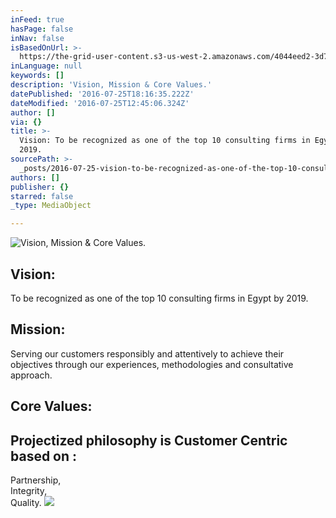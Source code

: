 ```yaml
---
inFeed: true
hasPage: false
inNav: false
isBasedOnUrl: >-
  https://the-grid-user-content.s3-us-west-2.amazonaws.com/4044eed2-3d74-462e-ae35-055cc1a5be13.jpg
inLanguage: null
keywords: []
description: 'Vision, Mission & Core Values.'
datePublished: '2016-07-25T18:16:35.222Z'
dateModified: '2016-07-25T12:45:06.324Z'
author: []
via: {}
title: >-
  Vision: To be recognized as one of the top 10 consulting firms in Egypt by
  2019.
sourcePath: >-
  _posts/2016-07-25-vision-to-be-recognized-as-one-of-the-top-10-consulting-fi.md
authors: []
publisher: {}
starred: false
_type: MediaObject

---
```

![Vision, Mission & Core Values.](https://the-grid-user-content.s3-us-west-2.amazonaws.com/4044eed2-3d74-462e-ae35-055cc1a5be13.jpg)

## Vision:   
To be recognized as one of the top 10 consulting firms in Egypt by 2019\.

## Mission:   
Serving our customers responsibly and attentively to achieve their objectives through our experiences, methodologies and consultative approach.

## Core Values: 

## Projectized philosophy is Customer Centric based on :   
Partnership,   
Integrity,   
Quality.
![](https://the-grid-user-content.s3-us-west-2.amazonaws.com/ce43f84b-8d6c-434a-98bc-4b5f148791c4.png)